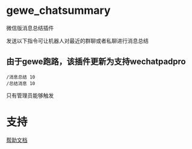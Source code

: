 # gewe_chatsummary

微信版消息总结插件

发送以下指令可让机器人对最近的群聊或者私聊进行消息总结
## 由于gewe跑路，该插件更新为支持wechatpadpro

```shell
/消息总结 10
/总结消息 10
```

只有管理员能够触发

# 支持

[帮助文档](https://astrbot.app)
